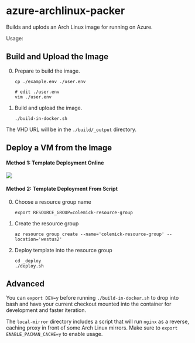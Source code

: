 # azure-archlinux-packer

Builds and uplods an Arch Linux image for running on Azure.

Usage:

## Build and Upload the Image

0. Prepare to build the image.
   ```shell
   cp ./example.env ./user.env

   # edit ./user.env
   vim ./user.env
   ```

1. Build and upload the image.
   ```shell
   ./build-in-docker.sh
   ```

The VHD URL will be in the `./build/_output` directory.

## Deploy a VM from the Image

#### Method 1: Template Deployment Online

<a href="https://portal.azure.com/#create/Microsoft.Template/uri/https%3A%2F%2Fraw.githubusercontent.com%2Fcolemickens%2Fazure-archlinux-packer%2Fmaster%2F_deploy%2Fazuredeploy.json" target="_blank">
    <img src="http://azuredeploy.net/deploybutton.png"/>
</a>

#### Method 2: Template Deployment From Script

0. Choose a resource group name
   ```shell
   export RESOURCE_GROUP=colemick-resource-group
   ```

1. Create the resource group
   ```shell
   az resource group create --name='colemick-resource-group' --location='westus2'
   ```

2. Deploy template into the resource group
   ```shell
   cd _deploy
   ./deploy.sh
   ```

## Advanced

You can `export DEV=y` before running `./build-in-docker.sh`
to drop into bash and have your current checkout mounted into the container
for development and faster iteration.

The `local-mirror` directory includes a script that will run `nginx` as a reverse, caching proxy in front of some Arch Linux mirrors. Make sure to `export ENABLE_PACMAN_CACHE=y` to enable usage.
